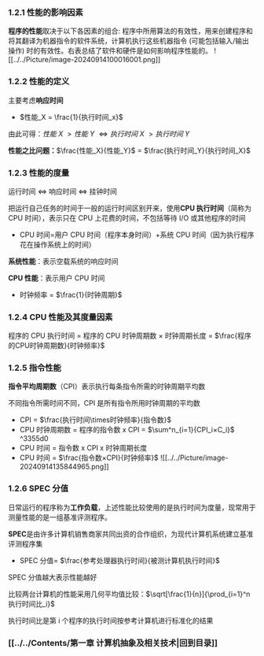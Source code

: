 ### 1.2.1 性能的影响因素

**程序的性能**取决于以下各因素的组合:
程序中所用算法的有效性，用来创建程序和将其翻译为机器指令的软件系统，计算机执行这些机器指令 (可能包括输入/输出操作) 时的有效性。右表总结了软件和硬件是如何影响程序性能的。
![[../../Picture/image-20240914100016001.png]]
### 1.2.2 性能的定义

主要考虑**响应时间**

- $性能_X = \frac{1}{执行时间_x}$

由此可得：$性能~X~ > 性能~Y~ \Leftrightarrow 执行时间~X~ > 执行时间~Y~$

**性能之比问题：**$\frac{性能_X}{性能_Y}$ = $\frac{执行时间_Y}{执行时间_X}$

### 1.2.3 性能的度量

运行时间 $\Leftrightarrow$ 响应时间 $\Leftrightarrow$ 挂钟时间

把运行自己任务的时间于一般的运行时间区别开来，使用**CPU 执行时间**（简称为 CPU 时间），表示只在 CPU 上花费的时间，不包括等待 I/O 或其他程序的时间

- CPU 时间=用户 CPU 时间（程序本身时间）+系统 CPU 时间（因为执行程序花在操作系统上的时间）

**系统性能**：表示空载系统的响应时间

**CPU 性能**：表示用户 CPU 时间

- 时钟频率 = $\frac{1}{时钟周期}$

### 1.2.4 CPU 性能及其度量因素
程序的 CPU 执行时间 
= 程序的 CPU 时钟周期数 $\times$ 时钟周期长度 
= $\frac{程序的CPU时钟周期数}{时钟频率}$
### 1.2.5 指令性能 

**指令平均周期数**（CPI）表示执行每条指令所需的时钟周期平均数

不同指令所需时间不同，CPI 是所有指令所用时钟周期的平均数

- CPI = $\frac{执行时间\times时钟频率}{指令数}$
- CPU 时钟周期数 = 程序的指令数 x CPI = $\sum^n_{i=1}{CPI_i×C_i}$ ^3355d0
- CPU 时间 = 指令数 x CPI x 时钟周期长度
- CPU 时间 = $\frac{指令数×CPI}{时钟频率}$
![[../../Picture/image-20240914135844965.png]]
### 1.2.6 SPEC 分值

日常运行的程序称为**工作负载**，上述性能比较使用的是执行时间为度量，现常用于测量性能的是一组基准评测程序。

**SPEC**是由许多计算机销售商家共同出资的合作组织，为现代计算机系统建立基准评测程序集

- SPEC 分值= $\frac{参考处理器执行时间}{被测计算机执行时间}$

SPEC 分值越大表示性能越好

比较两台计算机的性能采用几何平均值比较：$\sqrt[\frac{1}{n}]{\prod_{i=1}^n执行时间比_i}$ ​

执行时间比是第 i 个程序的执行时间按参考计算机进行标准化的结果

### [[../../Contents/第一章 计算机抽象及相关技术|回到目录]]